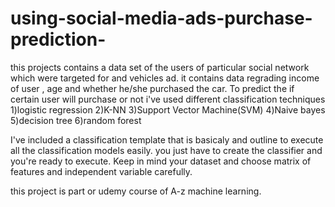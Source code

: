 # using-social-media-ads-purchase-prediction-
this projects contains a data set of the users of particular social network which were targeted for and vehicles ad. it contains data regrading income of user , age and whether he/she purchased the car. To predict the if certain user will purchase or not i've used different classification techniques 1)logistic regression 2)K-NN 3)Support Vector Machine(SVM) 4)Naive bayes 5)decision tree 6)random forest

I've included a classification template that is basicaly and outline to execute all the classification models easily.
you just have to create the classifier and you're ready to execute.
Keep in mind your dataset and choose matrix of features and independent variable carefully.

this project is part or udemy course of A-z machine learning.
